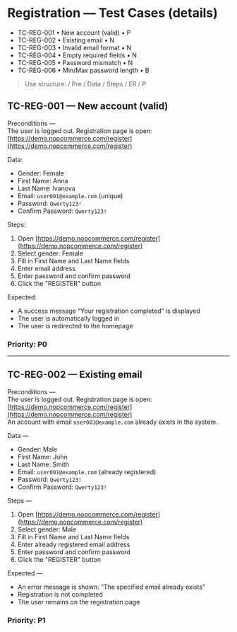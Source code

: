 # Registration — Test Cases (details)
- TC-REG-001 • New account (valid) • P
- TC-REG-002 • Existing email • N
- TC-REG-003 • Invalid email format • N
- TC-REG-004 • Empty required fields • N
- TC-REG-005 • Password mismatch • N
- TC-REG-006 • Min/Max password length • B

> Use structure: / Pre / Data / Steps / ER / P

## TC-REG-001 — New account (valid)

Preconditions —  
The user is logged out. Registration page is open:  
[https://demo.nopcommerce.com/register](https://demo.nopcommerce.com/register)

Data:  
- Gender: Female  
- First Name: Anna  
- Last Name: Ivanova  
- Email: `user001@example.com` (unique)  
- Password: `Qwerty123!`  
- Confirm Password: `Qwerty123!`

Steps:  
1) Open [https://demo.nopcommerce.com/register](https://demo.nopcommerce.com/register)  
2) Select gender: Female  
3) Fill in First Name and Last Name fields  
4) Enter email address  
5) Enter password and confirm password  
6) Click the "REGISTER" button

Expected:  
- A success message “Your registration completed” is displayed  
- The user is automatically logged in  
- The user is redirected to the homepage  

### Priority: P0  

---

## TC-REG-002 — Existing email



Preconditions —  
The user is logged out. Registration page is open:  
[https://demo.nopcommerce.com/register](https://demo.nopcommerce.com/register)  
An account with email `user001@example.com` already exists in the system.

Data —  
- Gender: Male  
- First Name: John  
- Last Name: Smith  
- Email: `user001@example.com` (already registered)  
- Password: `Qwerty123!`  
- Confirm Password: `Qwerty123!`

Steps —  
1) Open [https://demo.nopcommerce.com/register](https://demo.nopcommerce.com/register)  
2) Select gender: Male  
3) Fill in First Name and Last Name fields  
4) Enter already registered email address  
5) Enter password and confirm password  
6) Click the "REGISTER" button

Expected —  
- An error message is shown: “The specified email already exists”  
- Registration is not completed  
- The user remains on the registration page

### Priority: P1
